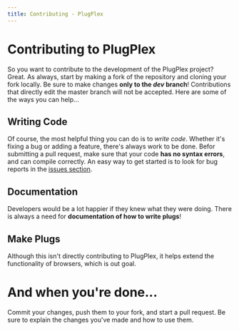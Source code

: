 ```yaml
---
title: Contributing - PlugPlex
---
```


# Contributing to PlugPlex

So you want to contribute to the development of the PlugPlex project? Great.
As always, start by making a fork of the repository and cloning your fork locally.
Be sure to make changes **only to the _dev_ branch**! Contributions that directly edit
the master branch will not be accepted.
Here are some of the ways you can help...

## Writing Code

Of course, the most helpful thing you can do is to *write code*. Whether it's fixing
a bug or adding a feature, there's always work to be done. Befor submitting a pull request,
make sure that your code **has no syntax errors**, and can compile correctly. An easy way to get started
is to look for bug reports in the [issues section](https://github.com/HyperDraw/PlugPlex/issues).

## Documentation

Developers would be a lot happier if they knew what they were doing. There is always a need for
**documentation of how to write plugs**!

## Make Plugs

Although this isn't directly contributing to PlugPlex, it helps extend the functionality of browsers, which is out goal.

# And when you're done...

Commit your changes, push them to your fork, and start a pull request.
Be sure to explain the changes you've made and how to use them.